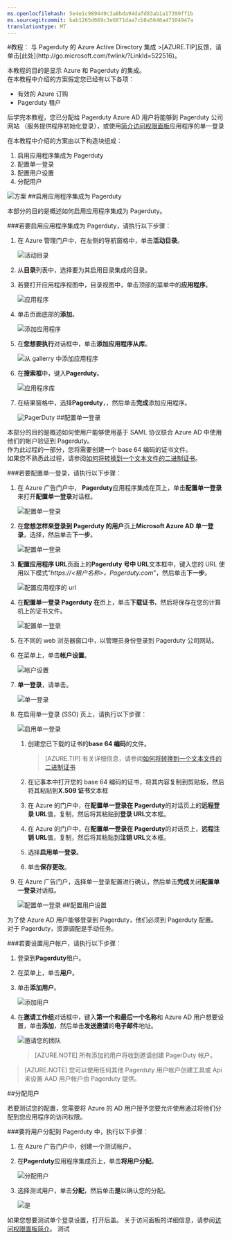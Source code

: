 ```yaml
---
ms.openlocfilehash: 5e4e1c989449c3a8bda94dafd83ab1a17399ff1b
ms.sourcegitcommit: bab1265d669c3e6871daa7cb8a5640a47104947a
translationtype: MT
---
```

<properties pageTitle="教程︰ Azure Active Directory 集成与 Pagerduty |Microsoft Azure" description="了解如何使用 Pagerduty Azure Active Directory 以启用单一登录、 自动化资源调配，和更多。" services="active-directory" authors="MarkusVi"  documentationCenter="na" manager="stevenpo"/>
<tags ms.service="active-directory" ms.devlang="na" ms.topic="article" ms.tgt_pltfrm="na" ms.workload="identity" ms.date="08/01/2015" ms.author="markvi" />
#教程︰ 与 Pagerduty 的 Azure Active Directory 集成
>[AZURE.TIP]反馈，请单击[此处](http://go.microsoft.com/fwlink/?LinkId=522516)。
  
本教程的目的是显示 Azure 和 Pagerduty 的集成。  
在本教程中介绍的方案假定您已经有以下各项︰

-   有效的 Azure 订购
-   Pagerduty 租户
  
后学完本教程，您已分配给 Pagerduty Azure AD 用户将能够到 Pagerduty 公司网站 （服务提供程序初始化登录），或使用[简介访问权限面板](https://msdn.microsoft.com/library/dn308586)应用程序的单一登录
  
在本教程中介绍的方案由以下构造块组成︰

1.  启用应用程序集成为 Pagerduty
2.  配置单一登录
3.  配置用户设置
4.  分配用户

![方案](./media/active-directory-saas-pagerduty-tutorial/IC778528.png "Scenario")
##启用应用程序集成为 Pagerduty
  
本部分的目的是概述如何启用应用程序集成为 Pagerduty。

###若要启用应用程序集成为 Pagerduty，请执行以下步骤︰

1.  在 Azure 管理门户中，在左侧的导航窗格中，单击**活动目录**。

    ![活动目录](./media/active-directory-saas-pagerduty-tutorial/IC700993.png "Active Directory")

2.  从**目录**列表中，选择要为其启用目录集成的目录。

3.  若要打开应用程序视图中，目录视图中，单击顶部的菜单中的**应用程序**。

    ![应用程序](./media/active-directory-saas-pagerduty-tutorial/IC700994.png "Applications")

4.  单击页面底部的**添加**。

    ![添加应用程序](./media/active-directory-saas-pagerduty-tutorial/IC749321.png "Add application")

5.  在**您想要执行**对话框中，单击**添加应用程序从库**。

    ![从 gallerry 中添加应用程序](./media/active-directory-saas-pagerduty-tutorial/IC749322.png "Add an application from gallerry")

6.  在**搜索框**中，键入**Pagerduty**。

    ![应用程序库](./media/active-directory-saas-pagerduty-tutorial/IC778529.png "Application gallery")

7.  在结果窗格中，选择**Pagerduty**，，然后单击**完成**添加应用程序。

    ![PagerDuty](./media/active-directory-saas-pagerduty-tutorial/IC778530.png "PagerDuty")
##配置单一登录
  
本部分的目的是概述如何使用户能够使用基于 SAML 协议联合 Azure AD 中使用他们的帐户验证到 Pagerduty。  
作为此过程的一部分，您将需要创建一个 base 64 编码的证书文件。  
如果您不熟悉此过程，请参阅[如何将转换到一个文本文件的二进制证书](http://youtu.be/PlgrzUZ-Y1o)。

###若要配置单一登录，请执行以下步骤︰

1.  在 Azure 广告门户中， **Pagerduty**应用程序集成在页上，单击**配置单一登录**来打开**配置单一登录**对话框。

    ![配置单一登录](./media/active-directory-saas-pagerduty-tutorial/IC778531.png "Configure single sign-on")

2.  在**您想怎样来登录到 Pagerduty 的用户**页上**Microsoft Azure AD 单一登录**，选择，然后单击**下一步**。

    ![配置单一登录](./media/active-directory-saas-pagerduty-tutorial/IC778532.png "Configure single sign-on")

3.  **配置应用程序 URL**页面上的**Pagerduty 号中 URL**文本框中，键入您的 URL 使用以下模式"*https://\<租户名称\>。Pagerduty.com*"，然后单击**下一步**。

    ![配置应用程序的 url](./media/active-directory-saas-pagerduty-tutorial/IC778533.png "Configure app url")

4.  在**配置单一登录 Pagerduty 在**页上，单击**下载证书**，然后将保存在您的计算机上的证书文件。

    ![配置单一登录](./media/active-directory-saas-pagerduty-tutorial/IC778534.png "Configure single sign-on")

5.  在不同的 web 浏览器窗口中，以管理员身份登录到 Pagerduty 公司网站。

6.  在菜单上，单击**帐户设置**。

    ![帐户设置](./media/active-directory-saas-pagerduty-tutorial/IC778535.png "Account Settings")

7.  **单一登录**，请单击。

    ![单一登录](./media/active-directory-saas-pagerduty-tutorial/IC778536.png "Single sign-on")

8.  在启用单一登录 (SSO) 页上，请执行以下步骤︰

    ![启用单一登录](./media/active-directory-saas-pagerduty-tutorial/IC778537.png "Enable single sign-on")

    1.  创建您已下载的证书的**base 64 编码**的文件。  

        >[AZURE.TIP] 有关详细信息，请参阅[如何将转换到一个文本文件的二进制证书](http://youtu.be/PlgrzUZ-Y1o)

    2.  在记事本中打开您的 base 64 编码的证书，将其内容复制到剪贴板，然后将其粘贴到**X.509 证书**文本框
    3.  在 Azure 的门户中，在**配置单一登录在 Pagerduty**的对话页上的**远程登录 URL**值，复制，然后将其粘贴到**登录 URL**文本框。
    4.  在 Azure 的门户中，在**配置单一登录在 Pagerduty**的对话页上，**远程注销 URL**值，复制，然后将其粘贴到**注销 URL**文本框。
    5.  选择**启用单一登录**。
    6.  单击**保存更改**。

9.  在 Azure 广告门户，选择单一登录配置进行确认，然后单击**完成**关闭**配置单一登录**对话框。

    ![配置单一登录](./media/active-directory-saas-pagerduty-tutorial/IC778538.png "Configure single sign-on")
##配置用户设置
  
为了使 Azure AD 用户能够登录到 Pagerduty，他们必须到 Pagerduty 配置。  
对于 Pagerduty，资源调配是手动任务。

###若要设置用户帐户，请执行以下步骤︰

1.  登录到**Pagerduty**租户。

2.  在菜单上，单击**用户**。

3.  单击**添加用户**。

    ![添加用户](./media/active-directory-saas-pagerduty-tutorial/IC778539.png "Add Users")

4.  在**邀请工作组**对话框中，键入**第一个和最后一个名称**和 Azure AD 用户想要设置，单击**添加**，然后单击**发送邀请**的**电子邮件**地址。

    ![邀请您的团队](./media/active-directory-saas-pagerduty-tutorial/IC778540.png "Invite your team")

    >[AZURE.NOTE] 所有添加的用户将收到邀请创建 PagerDuty 帐户。

>[AZURE.NOTE] 您可以使用任何其他 Pagerduty 用户帐户创建工具或 Api 来设置 AAD 用户帐户由 Pagerduty 提供。

##分配用户
  
若要测试您的配置，您需要将 Azure 的 AD 用户授予您要允许使用通过将他们分配到您应用程序的访问权限。

###要将用户分配到 Pagerduty 中，执行以下步骤︰

1.  在 Azure 广告门户中，创建一个测试帐户。

2.  在**Pagerduty**应用程序集成页上，单击**将用户分配**。

    ![分配用户](./media/active-directory-saas-pagerduty-tutorial/IC778541.png "Assign users")

3.  选择测试用户，单击**分配**，然后单击**是**以确认您的分配。

    ![是](./media/active-directory-saas-pagerduty-tutorial/IC767830.png "Yes")
  
如果您想要测试单个登录设置，打开后盖。 关于访问面板的详细信息，请参阅[访问权限面板简介](https://msdn.microsoft.com/library/dn308586)。
测试
